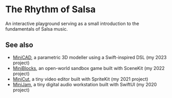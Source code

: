 # The Rhythm of Salsa

An interactive playground serving as a small introduction to the fundamentals of Salsa music.

## See also

- [MiniCAD](https://github.com/fwcd/mini-cad), a parametric 3D modeller using a Swift-inspired DSL (my 2023 project)
- [MiniBlocks](https://github.com/fwcd/mini-blocks), an open-world sandbox game built with SceneKit (my 2022 project)
- [MiniCut](https://github.com/fwcd/mini-cut), a tiny video editor built with SpriteKit (my 2021 project)
- [MiniJam](https://github.com/fwcd/mini-jam), a tiny digital audio workstation built with SwiftUI (my 2020 project)
